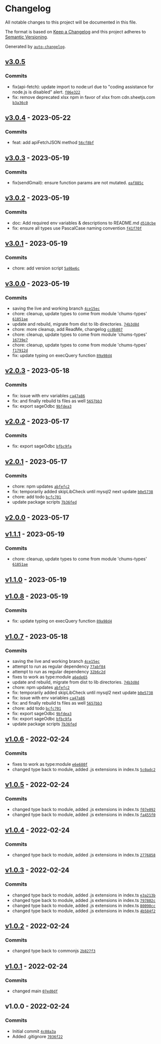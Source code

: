 # Changelog

All notable changes to this project will be documented in this file.

The format is based on [Keep a Changelog](https://keepachangelog.com/en/1.0.0/)
and this project adheres to [Semantic Versioning](https://semver.org/spec/v2.0.0.html).

Generated by [`auto-changelog`](https://github.com/CookPete/auto-changelog).

## [v3.0.5](https://github.com/UtahGooner/chums-base/compare/v3.0.4...v3.0.5)

### Commits

- fix(api-fetch): update import to node:url due to "coding assistance for node.js is disabled" alert. [`f06e322`](https://github.com/UtahGooner/chums-base/commit/f06e3229d492492d83e4f7ef3e7d442ff763f001)
- fix: remove deprecated xlsx npm in favor of xlsx from cdn.sheetjs.com [`b3a36c0`](https://github.com/UtahGooner/chums-base/commit/b3a36c072aeac2236f1dd01860b6bd9daf25bfa3)

## [v3.0.4](https://github.com/UtahGooner/chums-base/compare/v3.0.3...v3.0.4) - 2023-05-22

### Commits

- feat: add apiFetchJSON method [`56cf8bf`](https://github.com/UtahGooner/chums-base/commit/56cf8bf53cc6e586324c7e99ab55cdb423ee79ed)

## [v3.0.3](https://github.com/UtahGooner/chums-base/compare/v3.0.2...v3.0.3) - 2023-05-19

### Commits

- fix(sendGmail): ensure function params are not mutated. [`eaf885c`](https://github.com/UtahGooner/chums-base/commit/eaf885cca3bc9f8dae546947fd5d665cdb0ed9dc)

## [v3.0.2](https://github.com/UtahGooner/chums-base/compare/v3.0.1...v3.0.2) - 2023-05-19

### Commits

- doc: Add required env variables & descriptions to README.md [`d518cbe`](https://github.com/UtahGooner/chums-base/commit/d518cbe3b05b0972f813a45ebf70d3a10c97c3eb)
- fix: ensure all types use PascalCase naming convention [`f41f70f`](https://github.com/UtahGooner/chums-base/commit/f41f70f02f424a8dab8d22e7e39dc1f7d9bc867f)

## [v3.0.1](https://github.com/UtahGooner/chums-base/compare/v3.0.0...v3.0.1) - 2023-05-19

### Commits

- chore: add version script [`5a9be6c`](https://github.com/UtahGooner/chums-base/commit/5a9be6c082ce01538aee30b885908edd6bc4a37b)

## [v3.0.0](https://github.com/UtahGooner/chums-base/compare/v2.0.3...v3.0.0) - 2023-05-19

### Commits

- saving the live and working branch [`4ce15ec`](https://github.com/UtahGooner/chums-base/commit/4ce15ec9cf093a87f1bc5ef7294852dbcde89a46)
- chore: cleanup, update types to come from module 'chums-types' [`61851ae`](https://github.com/UtahGooner/chums-base/commit/61851aef2bfbc1eb6709886e75420e9347a00f10)
- update and rebuild, migrate from dist to lib directories. [`74b3d8d`](https://github.com/UtahGooner/chums-base/commit/74b3d8d60a988ed20b32564a3756caf8291c06f1)
- chore: more cleanup, add ReadMe, changelog [`cc0b807`](https://github.com/UtahGooner/chums-base/commit/cc0b80790961e8871943a2252bce7dfed612ef52)
- chore: cleanup, update types to come from module 'chums-types' [`16739e7`](https://github.com/UtahGooner/chums-base/commit/16739e7cb6bc95e2f339d677d5619ff67c633ab3)
- chore: cleanup, update types to come from module 'chums-types' [`f17912d`](https://github.com/UtahGooner/chums-base/commit/f17912db658dafa0692677801f3410874e0e3ada)
- fix: update typing on execQuery function [`89a98d4`](https://github.com/UtahGooner/chums-base/commit/89a98d46c77c0a45a39211b45c258a9234bd925d)

## [v2.0.3](https://github.com/UtahGooner/chums-base/compare/v2.0.2...v2.0.3) - 2023-05-18

### Commits

- fix: issue with env variables [`ca47a86`](https://github.com/UtahGooner/chums-base/commit/ca47a864051c0998c76d48eb24f8591941f68955)
- fix: and finally rebuild ts files as well [`5657bb3`](https://github.com/UtahGooner/chums-base/commit/5657bb322a86a4162cb835b8027bc3bf26dad572)
- fix: export sageOdbc [`9bfdea3`](https://github.com/UtahGooner/chums-base/commit/9bfdea3100571ed832958ff05beb337ba9298b39)

## [v2.0.2](https://github.com/UtahGooner/chums-base/compare/v2.0.1...v2.0.2) - 2023-05-17

### Commits

- fix: export sageOdbc [`bfbc9fa`](https://github.com/UtahGooner/chums-base/commit/bfbc9fa4dd25aef5e63a86fdfc0b21a1b9ed58c4)

## [v2.0.1](https://github.com/UtahGooner/chums-base/compare/v2.0.0...v2.0.1) - 2023-05-17

### Commits

- chore: npm updates [`abfefc2`](https://github.com/UtahGooner/chums-base/commit/abfefc22aac74e7d2159ad54f3d42b483f3d42a5)
- fix: temporarily added skipLibCheck until mysql2 next update [`b0e5738`](https://github.com/UtahGooner/chums-base/commit/b0e5738a0c4e77a442937e8641da765f8e53c1dd)
- chore: add todo [`bcfc701`](https://github.com/UtahGooner/chums-base/commit/bcfc70161506595cfc93d5423ac9014063efbd2d)
- update package scripts [`7b36fed`](https://github.com/UtahGooner/chums-base/commit/7b36fedb05a5648888f1b1520d3a1474bd07dc34)

## [v2.0.0](https://github.com/UtahGooner/chums-base/compare/v1.1.1...v2.0.0) - 2023-05-17

## [v1.1.1](https://github.com/UtahGooner/chums-base/compare/v1.1.0...v1.1.1) - 2023-05-19

### Commits

- chore: cleanup, update types to come from module 'chums-types' [`61851ae`](https://github.com/UtahGooner/chums-base/commit/61851aef2bfbc1eb6709886e75420e9347a00f10)

## [v1.1.0](https://github.com/UtahGooner/chums-base/compare/v1.0.8...v1.1.0) - 2023-05-19

## [v1.0.8](https://github.com/UtahGooner/chums-base/compare/v1.0.7...v1.0.8) - 2023-05-19

### Commits

- fix: update typing on execQuery function [`89a98d4`](https://github.com/UtahGooner/chums-base/commit/89a98d46c77c0a45a39211b45c258a9234bd925d)

## [v1.0.7](https://github.com/UtahGooner/chums-base/compare/v1.0.6...v1.0.7) - 2023-05-18

### Commits

- saving the live and working branch [`4ce15ec`](https://github.com/UtahGooner/chums-base/commit/4ce15ec9cf093a87f1bc5ef7294852dbcde89a46)
- attempt to run as regular dependency [`77abf84`](https://github.com/UtahGooner/chums-base/commit/77abf8408910b2de42ea3a6150d7abf9f3b30839)
- attempt to run as regular dependency [`32b6c2d`](https://github.com/UtahGooner/chums-base/commit/32b6c2d2e5cfc5c85f59ab2845cf0d3285a5e052)
- fixes to work as type:module [`a6ede65`](https://github.com/UtahGooner/chums-base/commit/a6ede659501c69d336fd858ae4acaade8f4bc8f3)
- update and rebuild, migrate from dist to lib directories. [`74b3d8d`](https://github.com/UtahGooner/chums-base/commit/74b3d8d60a988ed20b32564a3756caf8291c06f1)
- chore: npm updates [`abfefc2`](https://github.com/UtahGooner/chums-base/commit/abfefc22aac74e7d2159ad54f3d42b483f3d42a5)
- fix: temporarily added skipLibCheck until mysql2 next update [`b0e5738`](https://github.com/UtahGooner/chums-base/commit/b0e5738a0c4e77a442937e8641da765f8e53c1dd)
- fix: issue with env variables [`ca47a86`](https://github.com/UtahGooner/chums-base/commit/ca47a864051c0998c76d48eb24f8591941f68955)
- fix: and finally rebuild ts files as well [`5657bb3`](https://github.com/UtahGooner/chums-base/commit/5657bb322a86a4162cb835b8027bc3bf26dad572)
- chore: add todo [`bcfc701`](https://github.com/UtahGooner/chums-base/commit/bcfc70161506595cfc93d5423ac9014063efbd2d)
- fix: export sageOdbc [`9bfdea3`](https://github.com/UtahGooner/chums-base/commit/9bfdea3100571ed832958ff05beb337ba9298b39)
- fix: export sageOdbc [`bfbc9fa`](https://github.com/UtahGooner/chums-base/commit/bfbc9fa4dd25aef5e63a86fdfc0b21a1b9ed58c4)
- update package scripts [`7b36fed`](https://github.com/UtahGooner/chums-base/commit/7b36fedb05a5648888f1b1520d3a1474bd07dc34)

## [v1.0.6](https://github.com/UtahGooner/chums-base/compare/v1.0.5...v1.0.6) - 2022-02-24

### Commits

- fixes to work as type:module [`e6e680f`](https://github.com/UtahGooner/chums-base/commit/e6e680f29fea6f343bfd058bdd53c4102408d993)
- changed type back to module, added .js extensions in index.ts [`5c0adc2`](https://github.com/UtahGooner/chums-base/commit/5c0adc26588493d4a58c767215b91d4830b9eada)

## [v1.0.5](https://github.com/UtahGooner/chums-base/compare/v1.0.4...v1.0.5) - 2022-02-24

### Commits

- changed type back to module, added .js extensions in index.ts [`f07e092`](https://github.com/UtahGooner/chums-base/commit/f07e0922805bdec8408911f731827c8fca5e9c86)
- changed type back to module, added .js extensions in index.ts [`fa455f0`](https://github.com/UtahGooner/chums-base/commit/fa455f0b3c0f8b4486d0659868b225089d2a92db)

## [v1.0.4](https://github.com/UtahGooner/chums-base/compare/v1.0.3...v1.0.4) - 2022-02-24

### Commits

- changed type back to module, added .js extensions in index.ts [`2776858`](https://github.com/UtahGooner/chums-base/commit/2776858ab27a3d72587199929afbcba091f8b5b2)

## [v1.0.3](https://github.com/UtahGooner/chums-base/compare/v1.0.2...v1.0.3) - 2022-02-24

### Commits

- changed type back to module, added .js extensions in index.ts [`e3a213b`](https://github.com/UtahGooner/chums-base/commit/e3a213b845626d04577472e9fcbfa6f666acda80)
- changed type back to module, added .js extensions in index.ts [`797802c`](https://github.com/UtahGooner/chums-base/commit/797802c339a5856930246fd3ef8dd9d3bb4205ca)
- changed type back to module, added .js extensions in index.ts [`80090cc`](https://github.com/UtahGooner/chums-base/commit/80090cc14fc034ff20f26078e8ca8401289aa192)
- changed type back to module, added .js extensions in index.ts [`4b584f2`](https://github.com/UtahGooner/chums-base/commit/4b584f258aa1cd33cc027b24715453516a963f5f)

## [v1.0.2](https://github.com/UtahGooner/chums-base/compare/v1.0.1...v1.0.2) - 2022-02-24

### Commits

- changed type back to commonjs [`2b827f3`](https://github.com/UtahGooner/chums-base/commit/2b827f33ddba01d7d778c3a6a863974eaabcf039)

## [v1.0.1](https://github.com/UtahGooner/chums-base/compare/v1.0.0...v1.0.1) - 2022-02-24

### Commits

- changed main [`07ed0df`](https://github.com/UtahGooner/chums-base/commit/07ed0df8725f700d033bcf1c056930ed3a00d375)

## v1.0.0 - 2022-02-24

### Commits

- Initial commit [`4c08a3a`](https://github.com/UtahGooner/chums-base/commit/4c08a3a9401bd0d679e3d0817f02c04094b659c9)
- Added .gitignore [`7036f22`](https://github.com/UtahGooner/chums-base/commit/7036f22ea893096e70297fb5aeec6ec0480a6c08)

